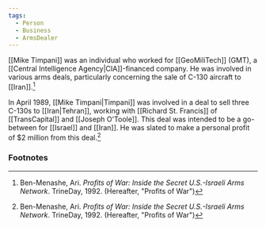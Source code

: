 ```yaml
---
tags:
  - Person
  - Business
  - ArmsDealer
---
```

[[Mike Timpani]] was an individual who worked for [[GeoMiliTech]] (GMT), a [[Central Intelligence Agency|CIA]]-financed company. He was involved in various arms deals, particularly concerning the sale of C-130 aircraft to [[Iran]].[^1]

In April 1989, [[Mike Timpani|Timpani]] was involved in a deal to sell three C-130s to [[Iran|Tehran]], working with [[Richard St. Francis]] of [[TransCapital]] and [[Joseph O'Toole]]. This deal was intended to be a go-between for [[Israel]] and [[Iran]]. He was slated to make a personal profit of $2 million from this deal.[^1]

### Footnotes
[^1]: Ben-Menashe, Ari. *Profits of War: Inside the Secret U.S.-Israeli Arms Network*. TrineDay, 1992. (Hereafter, "Profits of War")
